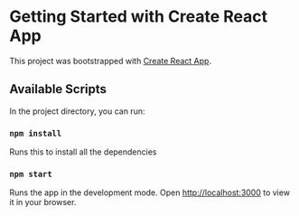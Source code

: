 # Getting Started with Create React App

This project was bootstrapped with [Create React App](https://github.com/facebook/create-react-app).

## Available Scripts

In the project directory, you can run:

### `npm install`

Runs this to install all the dependencies

### `npm start`

Runs the app in the development mode.
Open [http://localhost:3000](http://localhost:3000) to view it in your browser.
